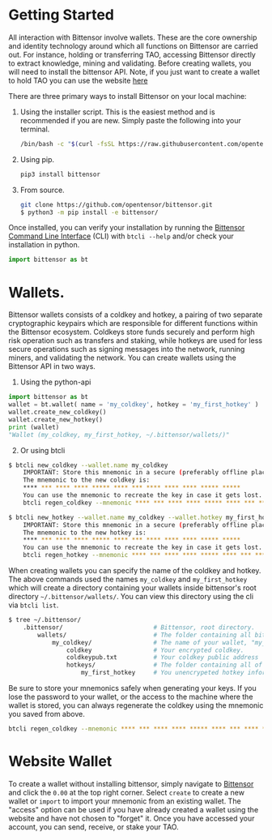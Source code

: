 # Getting Started

All interaction with Bittensor involve wallets. These are the core ownership and identity technology around which all functions on Bittensor are carried out. For instance, holding or transferring TAO, accessing Bittensor directly to extract knowledge, mining and validating. Before creating wallets, you will need to install the bittensor API. Note, if you just want to create a wallet to hold TAO you can use the website [here](#website-wallet)

There are three primary ways to install Bittensor on your local machine: 
1. Using the installer script. This is the easiest method and is recommended if you are new. Simply paste the following into your terminal.

    ```bash
    /bin/bash -c "$(curl -fsSL https://raw.githubusercontent.com/opentensor/bittensor/master/scripts/install.sh)"
    ```

2. Using pip.

    ```bash
    pip3 install bittensor
    ```

3. From source.

    ```bash
    git clone https://github.com/opentensor/bittensor.git
    $ python3 -m pip install -e bittensor/
    ```

Once installed, you can verify your installation by running the [Bittensor Command Line Interface](/documentation/btcli) (CLI) with ```btcli --help``` and/or check your installation in python.
```python
import bittensor as bt
```

# Wallets.
Bittensor wallets consists of a coldkey and hotkey, a pairing of two separate cryptographic keypairs which are responsible for different functions within the Bittensor ecosystem. Coldkeys store funds securely and perform high risk operation such as transfers and staking, while hotkeys are used for less secure operations such as signing messages into the network, running miners, and validating the network. You can create wallets using the Bittensor API in two ways.

1. Using the python-api
```python
import bittensor as bt
wallet = bt.wallet( name = 'my_coldkey', hotkey = 'my_first_hotkey' )
wallet.create_new_coldkey()
wallet.create_new_hotkey()
print (wallet)
"Wallet (my_coldkey, my_first_hotkey, ~/.bittensor/wallets/)"
```

2. Or using btcli
```bash
$ btcli new_coldkey --wallet.name my_coldkey
    IMPORTANT: Store this mnemonic in a secure (preferably offline place), as anyone who has possesion of this mnemonic can use it to regenerate the key and access your tokens. 
    The mnemonic to the new coldkey is:
    **** *** **** **** ***** **** *** **** **** **** ***** *****
    You can use the mnemonic to recreate the key in case it gets lost. The command to use to regenerate the key using this mnemonic is:
    btcli regen_coldkey --mnemonic **** *** **** **** ***** **** *** **** **** **** ***** *****

$ btcli new_hotkey --wallet.name my_coldkey --wallet.hotkey my_first_hotkey
    IMPORTANT: Store this mnemonic in a secure (preferably offline place), as anyone who has possesion of this mnemonic can use it to regenerate the key and access your tokens. 
    The mnemonic to the new hotkey is:
    **** *** **** **** ***** **** *** **** **** **** ***** *****
    You can use the mnemonic to recreate the key in case it gets lost. The command to use to regenerate the key using this mnemonic is:
    btcli regen_hotkey --mnemonic **** *** **** **** ***** **** *** **** **** **** ***** *****
```
When creating wallets you can specify the name of the coldkey and hotkey. The above commands used the names ```my_coldkey``` and ```my_first_hotkey``` which will create a directory containing your wallets inside bittensor's root directory ```~/.bittensor/wallets/```. You can view this directory using the cli via ```btcli list```.

```bash
$ tree ~/.bittensor/
    .bittensor/                         # Bittensor, root directory.
        wallets/                        # The folder containing all bittensor wallets.
            my_coldkey/                 # The name of your wallet, "my_coldkey"
                coldkey                 # Your encrypted coldkey.
                coldkeypub.txt          # Your coldkey public address
                hotkeys/                # The folder containing all of your hotkeys.
                    my_first_hotkey     # You unencrypeted hotkey information.
```

Be sure to store your mnemonics safely when generating your keys. If you lose the password to your wallet, or the access to the machine where the wallet is stored, you can always regenerate the coldkey using the mnemonic you saved from above.
```bash
btcli regen_coldkey --mnemonic **** *** **** **** ***** **** *** **** **** **** ***** *****
```

# Website Wallet

To create a wallet without installing bittensor, simply navigate to [Bittensor](http://bittensor.com) and click the `0.00` at the top right corner. Select `create` to create a new wallet or `import` to import your mnemonic from an existing wallet. The "access" option can be used if you have already created a wallet using the website and have not chosen to "forget" it. Once you have accessed your account, you can send, receive, or stake your TAO. 
